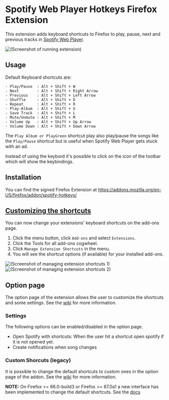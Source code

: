 # Spotify Web Player Hotkeys Firefox Extension

This extension adds keyboard shortcuts to Firefox to play, pause, next and previous tracks in [Spotify Web Player](https://open.spotify.com).

![(Screenshot of running extension)](images/Spotify.png)

## Usage

Default Keyboard shortcuts are:
```
- Play/Pause  : Alt + Shift + W
- Next        : Alt + Shift + Right Arrow
- Previous    : Alt + Shift + Left Arrow
- Shuffle     : Alt + Shift + D
- Repeat      : Alt + Shift + R
- Play-Album  : Alt + Shift + G
- Save Track  : Alt + Shift + L
- Mute/Unmute : Alt + Shift + M
- Volume Up   : Alt + Shift + Up Arrow
- Volume Down : Alt + Shift + Down Arrow
```

The `Play Album or PlayGreen` shortcut play also play/pause the songs like the `Play/Pause` shortcut but is useful when Spotify Web Player gets stuck with an ad.

Instead of using the keybord it's possible to click on the icon of the toolbar which will show the keybindings.

## Installation

You can find the signed Firefox Extension at https://addons.mozilla.org/en-US/firefox/addon/spotify-hotkeys/

## [Customizing the shortcuts](https://support.mozilla.org/en-US/kb/manage-extension-shortcuts-firefox)

You can now change your extensions' keyboard shortcuts on the add-ons page.

1. Click the menu button, click `Add-ons` and select `Extensions`.
2. Click the Tools for all add-ons cogwheel.
3. Click `Manage Extension Shortcuts` in the menu.
4. You will see the shortcut options (if available) for your installed add-ons. 

![(Screenshot of managing extension shortcuts 1)](images/ManageExtensions1.png)
![(Screenshot of managing extension shortcuts 2)](images/ManageExtensions2.png)

## Option page

The option page of the extension allows the user to customize the shortcuts and some settings. See the [wiki](https://github.com/TsunDoge/spotify-hotkeys-firefox/wiki/How-to-use-Spotify-Shortcuts) for more information.

### Settings

The following options can be enabled/disabled in the option page.

- Open Spotify with shortcuts: When the user hit a shortcut open spotify if it is not opened yet.
- Create notifications when song changes

### Custom Shorcuts **(legacy)**

It is possible to change the default shortcuts to custom ones in the option page of the addon. See the [wiki](https://github.com/TsunDoge/spotify-hotkeys-firefox/wiki/How-to-use-Spotify-Shortcuts#configure-shortcuts) for more information.

**NOTE:** On Firefox >= 66.0-build3 or Firefox >= 67.0a1 a new interface has been implemented to change the default shortcuts. See the [docs](https://support.mozilla.org/en-US/kb/manage-extension-shortcuts-firefox)
